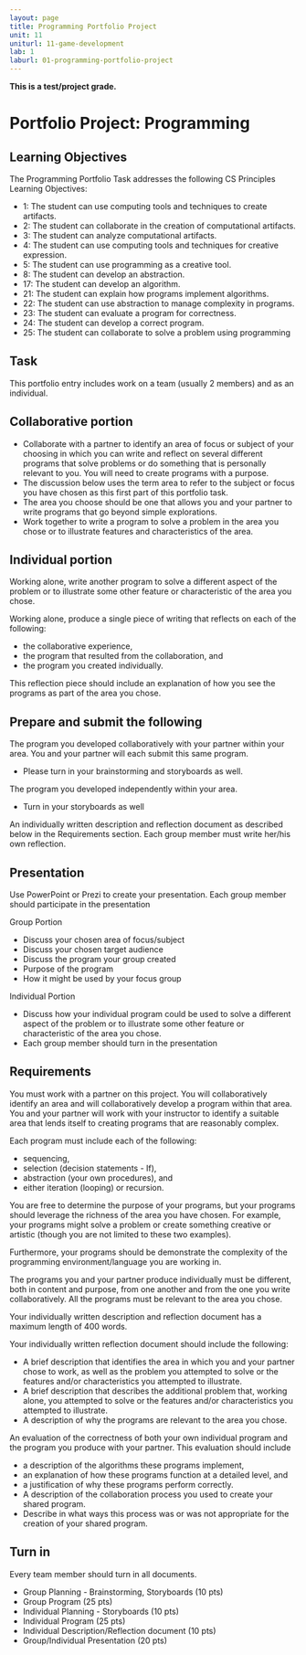 ```yaml
---
layout: page
title: Programming Portfolio Project
unit: 11
uniturl: 11-game-development
lab: 1
laburl: 01-programming-portfolio-project
---
```



**This is a test/project grade.**

Portfolio Project: Programming
==============================


Learning Objectives
-------------------
The Programming Portfolio Task addresses the following CS Principles Learning Objectives:

 * 1: The student can use computing tools and techniques to create artifacts.
 * 2: The student can collaborate in the creation of computational artifacts.
 * 3: The student can analyze computational artifacts.
 * 4: The student can use computing tools and techniques for creative expression.
 * 5: The student can use programming as a creative tool.
 * 8: The student can develop an abstraction.
 * 17: The student can develop an algorithm.
 * 21: The student can explain how programs implement algorithms.
 * 22: The student can use abstraction to manage complexity in programs.
 * 23: The student can evaluate a program for correctness.
 * 24: The student can develop a correct program.
 * 25: The student can collaborate to solve a problem using programming

Task
----
This portfolio entry includes work on a team (usually 2 members) and as an individual.

Collaborative portion
---------------------
 * Collaborate with a partner to identify an area of focus or subject of your choosing in which you can write and reflect on several different programs that solve problems or do something that is personally relevant to you. You will need to create programs with a purpose.
 * The discussion below uses the term area to refer to the subject or focus you have chosen as this first part of this portfolio task.
 * The area you choose should be one that allows you and your partner to write programs that go beyond simple explorations.
 * Work together to write a program to solve a problem in the area you chose or to illustrate features and characteristics of the area.

Individual portion
------------------
Working alone, write another program to solve a different aspect of the problem or to illustrate some other feature or characteristic of the area you chose.

Working alone, produce a single piece of writing that reflects on each of the following:
 * the collaborative experience,
 * the program that resulted from the collaboration, and
 * the program you created individually.

This reflection piece should include an explanation of how you see the programs as part of the area you chose.

Prepare and submit the following
--------------------------------
The program you developed collaboratively with your partner within your area. You and your partner will each submit this same program.
 * Please turn in your brainstorming and storyboards as well.

The program you developed independently within your area.
 * Turn in your storyboards as well

An individually written description and reflection document as described below in the Requirements section. Each group member must write her/his own reflection.

Presentation
------------
Use PowerPoint or Prezi to create your presentation. Each group member should participate in the presentation

Group Portion
 * Discuss your chosen area of focus/subject
 * Discuss your chosen target audience
 * Discuss the program your group created
 * Purpose of the program
 * How it might be used by your focus group

Individual Portion
 * Discuss how your individual program could be used to solve a different aspect of the problem or to illustrate some other feature or characteristic of the area you chose.
 * Each group member should turn in the presentation


Requirements
------------
You must work with a partner on this project. You will collaboratively identify an area and will collaboratively develop a program within that area. You and your partner will work with your instructor to identify a suitable area that lends itself to creating programs that are reasonably complex.

Each program must include each of the following:
 * sequencing,
 * selection (decision statements - If),
 * abstraction (your own procedures), and
 * either iteration (looping) or recursion.
 
 
You are free to determine the purpose of your programs, but your programs should leverage the richness of the area you have chosen. For example, your programs might solve a problem or create something creative or artistic (though you are not limited to these two examples).

Furthermore, your programs should be demonstrate the complexity of the programming environment/language you are working in.

The programs you and your partner produce individually must be different, both in content and purpose, from one another and from the one you write collaboratively. All the programs must be relevant to the area you chose.

Your individually written description and reflection document has a maximum length of 400 words.

Your individually written reflection document should include the following:
 * A brief description that identifies the area in which you and your partner chose to work, as well as the problem you attempted to solve or the features and/or characteristics you attempted to illustrate.
 * A brief description that describes the additional problem that, working alone, you attempted to solve or the features and/or characteristics you attempted to illustrate.
 * A description of why the programs are relevant to the area you chose.

An evaluation of the correctness of both your own individual program and the program you produce with your partner. This evaluation should include
 * a description of the algorithms these programs implement,
 * an explanation of how these programs function at a detailed level, and
 * a justification of why these programs perform correctly.
 * A description of the collaboration process you used to create your shared program.
 * Describe in what ways this process was or was not appropriate for the creation of your shared program.

Turn in
-------
Every team member should turn in all documents.

 * Group Planning - Brainstorming, Storyboards (10 pts)
 * Group Program (25 pts)
 * Individual Planning - Storyboards (10 pts)
 * Individual Program (25 pts)
 * Individual Description/Reflection document (10 pts)
 * Group/Individual Presentation (20 pts)

